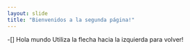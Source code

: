 ```yaml
---
layout: slide
title: "Bienvenidos a la segunda página!"
---
```

-[] Hola mundo
Utiliza la flecha hacia la izquierda para volver!
